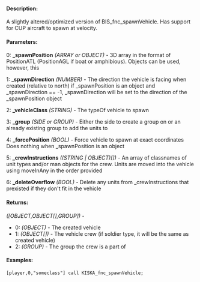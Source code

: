 #### Description:
A slightly altered/optimized version of BIS_fnc_spawnVehicle. Has support for CUP aircraft to spawn at velocity.

#### Parameters:
0: **_spawnPosition** *(ARRAY or OBJECT)* - 3D array in the format of PositionATL(PositionAGL if boat or amphibious). Objects can be used, however, this

1: **_spawnDirection** *(NUMBER)* - The direction the vehicle is facing when created (relative to north)if _spawnPosition is an object and _spawnDirection == -1, _spawnDirection will be set to thedirection of the _spawnPosition object

2: **_vehicleClass** *(STRING)* - The typeOf vehicle to spawn

3: **_group** *(SIDE or GROUP)* - Either the side to create a group on or analready existing group to add the units to

4: **_forcePosition** *(BOOL)* - Force vehicle to spawn at exact coordinatesDoes nothing when _spawnPosition is an object

5: **_crewInstructions** *((STRING | OBJECT)[])* - An array of classnames of unit types and/or man objectsfor the crew. Units are moved into the vehicle using moveInAny in the order provided

6: **_deleteOverflow** *(BOOL)* - Delete any units from _crewInstructions that prexisted if they don't fit in the vehicle

#### Returns:
*([OBJECT,OBJECT[],GROUP])* -
- 0: *(OBJECT)* - The created vehicle
- 1: *(OBJECT[])* - The vehicle crew (if soldier type, it will be the same as created vehicle)
- 2: *(GROUP)* -  The group the crew is a part of

#### Examples:
```sqf
[player,0,"someclass"] call KISKA_fnc_spawnVehicle;
```

